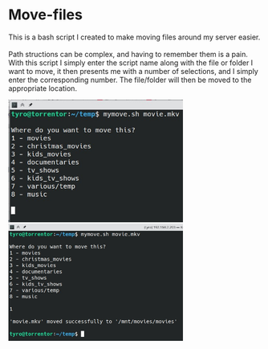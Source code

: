 # Move-files
This is a bash script I created to make moving files around my server easier.<br><br>
Path structions can be complex, and having to remember them is a pain.
With this script I simply enter the script name along with the file or folder I want to move, it then presents me with a number of selections, and I simply enter the corresponding number.  The file/folder will then be moved to the appropriate location.


<img src="preview1.jpg" width="348">
<img src="preview2.jpg" width="348">
